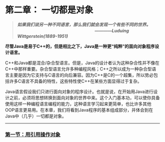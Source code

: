 # 第二章： 一切都是对象

>***如果我们说另一种不同语言，那么我们就会发现一个有些不同的世界。***  
>　　　　　　　　　　　　　　　　　　***————Luduing Wittgerstein(1889-1951)***

**尽管Java是易于C++的，但是相比之下，Java是一种更“纯粹”的面向对象程序设计语言。**

C++和Java都是混合/杂合型语言。但是，Java的设计者认为这种杂合性并不像在C++中那样重要。杂合型语言允许多种编程风格；C++之所以成为一种杂合型语言主要是因为它支持与C语言的向后兼容。因为C++是C的一个超集，所以势必包括许多C语言不具备的特性，这些特性使C++在某些方面显得过于复杂。

Java语言假设我们只进行面向对象的程序设计。也就是说，在开始用Java进行设计之前，必须将思想转换到面向对象的世界中来。这个入门基本功，可以使你具备使用这样一种编程语言编程的能力，这种语言学习起来更简单，也比许多其他OOP语言更易用。在本章，我们将看到Java程序的基本组成部分，并体会到在Java中（几乎）一切都是对象。

---

### [第一节：用引用操作对象](2.1_You_manipulate_objects_with_references.md)